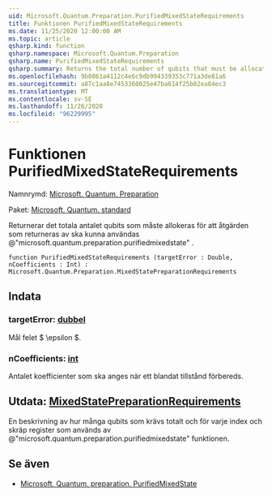 ```yaml
---
uid: Microsoft.Quantum.Preparation.PurifiedMixedStateRequirements
title: Funktionen PurifiedMixedStateRequirements
ms.date: 11/25/2020 12:00:00 AM
ms.topic: article
qsharp.kind: function
qsharp.namespace: Microsoft.Quantum.Preparation
qsharp.name: PurifiedMixedStateRequirements
qsharp.summary: Returns the total number of qubits that must be allocated in order to apply the operation returned by @"microsoft.quantum.preparation.purifiedmixedstate".
ms.openlocfilehash: 9b8861a4112c4e6c9db994339353c771a3de81a6
ms.sourcegitcommit: a87c1aa8e7453360025e47ba614f25b02ea84ec3
ms.translationtype: MT
ms.contentlocale: sv-SE
ms.lasthandoff: 11/26/2020
ms.locfileid: "96229995"
---
```

# <a name="purifiedmixedstaterequirements-function"></a>Funktionen PurifiedMixedStateRequirements

Namnrymd: [Microsoft. Quantum. Preparation](xref:Microsoft.Quantum.Preparation)

Paket: [Microsoft. Quantum. standard](https://nuget.org/packages/Microsoft.Quantum.Standard)


Returnerar det totala antalet qubits som måste allokeras för att åtgärden som returneras av ska kunna användas @"microsoft.quantum.preparation.purifiedmixedstate" .

```qsharp
function PurifiedMixedStateRequirements (targetError : Double, nCoefficients : Int) : Microsoft.Quantum.Preparation.MixedStatePreparationRequirements
```


## <a name="input"></a>Indata

### <a name="targeterror--double"></a>targetError: [dubbel](xref:microsoft.quantum.lang-ref.double)

Mål felet $ \epsilon $.


### <a name="ncoefficients--int"></a>nCoefficients: [int](xref:microsoft.quantum.lang-ref.int)

Antalet koefficienter som ska anges när ett blandat tillstånd förbereds.



## <a name="output--mixedstatepreparationrequirements"></a>Utdata: [MixedStatePreparationRequirements](xref:Microsoft.Quantum.Preparation.MixedStatePreparationRequirements)

En beskrivning av hur många qubits som krävs totalt och för varje index och skräp register som används av @"microsoft.quantum.preparation.purifiedmixedstate" funktionen.

## <a name="see-also"></a>Se även

- [Microsoft. Quantum. preparation. PurifiedMixedState](xref:Microsoft.Quantum.Preparation.PurifiedMixedState)